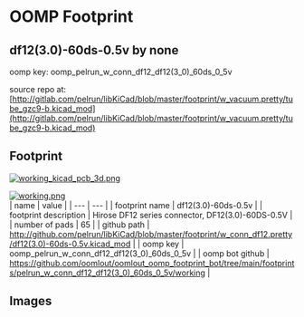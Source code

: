 # OOMP Footprint  
## df12(3.0)-60ds-0.5v  by none  
  
oomp key: oomp_pelrun_w_conn_df12_df12(3_0)_60ds_0_5v  
  
source repo at: [http://gitlab.com/pelrun/libKiCad/blob/master/footprint/w_vacuum.pretty/tube_gzc9-b.kicad_mod](http://gitlab.com/pelrun/libKiCad/blob/master/footprint/w_vacuum.pretty/tube_gzc9-b.kicad_mod)  
## Footprint  
  
[![working_kicad_pcb_3d.png](working_kicad_pcb_3d_600.png)](working_kicad_pcb_3d.png)  
  
[![working.png](working_600.png)](working.png)  
| name | value | 
| --- | --- | 
| footprint name | df12(3.0)-60ds-0.5v | 
| footprint description | Hirose DF12 series connector, DF12(3.0)-60DS-0.5V | 
| number of pads | 65 | 
| github path | http://github.com/pelrun/libKiCad/blob/master/footprint/w_conn_df12.pretty/df12(3.0)-60ds-0.5v.kicad_mod | 
| oomp key | oomp_pelrun_w_conn_df12_df12(3_0)_60ds_0_5v | 
| oomp bot github | https://github.com/oomlout/oomlout_oomp_footprint_bot/tree/main/footprints/pelrun_w_conn_df12_df12(3_0)_60ds_0_5v/working | 
## Images  
